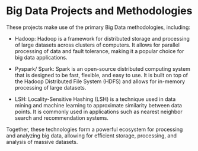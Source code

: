 # Big Data Projects and Methodologies

These projects make use of the primary Big Data methodologies, including:

- Hadoop: Hadoop is a framework for distributed storage and processing of large datasets across clusters of computers. It allows for parallel processing of data and fault tolerance, making it a popular choice for big data applications.

- Pyspark/ Spark: Spark is an open-source distributed computing system that is designed to be fast, flexible, and easy to use. It is built on top of the Hadoop Distributed File System (HDFS) and allows for in-memory processing of large datasets.

- LSH: Locality-Sensitive Hashing (LSH) is a technique used in data mining and machine learning to approximate similarity between data points. It is commonly used in applications such as nearest neighbor search and recommendation systems.

Together, these technologies form a powerful ecosystem for processing and analyzing big data, allowing for efficient storage, processing, and analysis of massive datasets.

